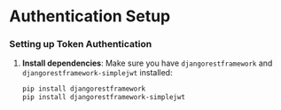 # Authentication Setup

### Setting up Token Authentication

1. **Install dependencies**: Make sure you have `djangorestframework` and `djangorestframework-simplejwt` installed:
   ```bash
   pip install djangorestframework
   pip install djangorestframework-simplejwt
